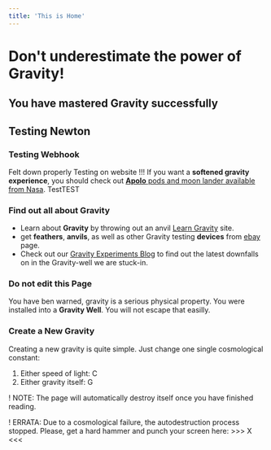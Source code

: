 ```yaml
---
title: 'This is Home'
---
```


# Don't underestimate the power of Gravity!
## You have mastered **Gravity** successfully
## Testing Newton
### Testing Webhook
Felt down properly
Testing on website
!!! If you want a **softened gravity experience**, you should check out [**Apolo** pods and moon lander available from Nasa](https://www.nasa.gov/).
TestTEST
### Find out all about Gravity

* Learn about **Gravity** by throwing out an anvil [Learn Gravity](https://en.wikipedia.org/wiki/Gravity) site.
* get **feathers**, **anvils**, as well as other Gravity testing **devices** from [ebay](http://ebay.com/) page.
* Check out our [Gravity Experiments Blog](http://buggyandbuddy.com/gravity/) to find out the latest downfalls on in the Gravity-well we are stuck-in.

### Do not edit this Page

You have ben warned, gravity is a serious physical property. You were installed into a **Gravity Well**. You will not escape that easilly.

### Create a New Gravity

Creating a new gravity is quite simple. Just change one single cosmological constant:

1. Either speed of light: C
2. Either gravity itself: G

! NOTE: The page will automatically destroy itself once you have finished reading.

! ERRATA: Due to a cosmological failure, the autodestruction process stopped.
  Please, get a hard hammer and punch your screen here: >>> X <<<

